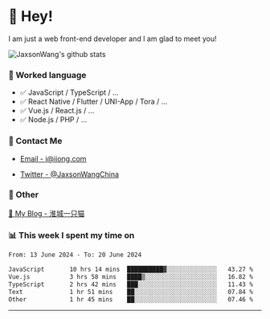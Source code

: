 # 👋 Hey!

I am just a web front-end developer and I am glad to meet you!

![JaxsonWang's github stats](https://github-readme-stats.vercel.app/api?username=JaxsonWang&&show_icons=true&&title_color=1abc9c&&icon_color=1abc9c)


### 📝 Worked language

- ✅ JavaScript / TypeScript / ...
- ✅ React Native / Flutter / UNI-App / Tora / ...
- ✅ Vue.js / React.js / ...
- ✅ Node.js / PHP / ...

### 📮 Contact Me

- [Email - i@iiong.com](mailto:i@iiong.com)

- [Twitter - @JaxsonWangChina](https://twitter.com/JaxsonWangChina)

### 🤪 Other

[📌 My Blog - 淮城一只猫](https://iiong.com)

### 📊 This week I spent my time on

<!--START_SECTION:waka-->

```txt
From: 13 June 2024 - To: 20 June 2024

JavaScript       10 hrs 14 mins  ██████████▓░░░░░░░░░░░░░░   43.27 %
Vue.js           3 hrs 58 mins   ████▒░░░░░░░░░░░░░░░░░░░░   16.82 %
TypeScript       2 hrs 42 mins   ███░░░░░░░░░░░░░░░░░░░░░░   11.43 %
Text             1 hr 51 mins    ██░░░░░░░░░░░░░░░░░░░░░░░   07.84 %
Other            1 hr 45 mins    ██░░░░░░░░░░░░░░░░░░░░░░░   07.46 %
```

<!--END_SECTION:waka-->

---
